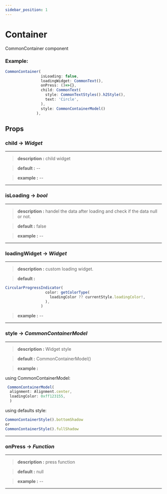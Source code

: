 ```yaml
---
sidebar_position: 1
---
```

# Container

CommonContainer component

### Example: 

```jsx
CommonContainer(
                isLoading: false,
                loadingWidget: CommonText(),
                onPress: ()=>{},
                child: CommonText(
                  style: CommonTextStyles().h2Style(),
                  text: 'Circle',
                ),
                style: CommonContainerModel()
              ),
```

## Props

### child → *Widget*
----
> **description :**  child widget	

> **default :**  --

> **example :** --

---
### isLoading → *bool*
----
> **description :**  handel the data after loading and check if the data null or not.

> **default :**  false

> **example :** --

---
### loadingWidget → *Widget*
----
> **description :**  custom loading widget.	

> **default :**  

```jsx
CircularProgressIndicator(
                  color: getColorType(
                    loadingColor ?? currentStyle.loadingColor!,
                  ),
                )
```

> **example :** --

---
### style → *CommonContainerModel*
----
> **description :**  Widget style

> **default :**  CommonContainerModel()

> **example :** 

using CommonContainerModel:
```jsx
 CommonContainerModel(
  alignment: Alignment.center,
  loadingColor: 0xff123155,
  )
```  
using defaults style:

```jsx
CommonContainerStyle().bottomShadow
or
CommonContainerStyle().fullShadow
```  
---
### onPress → *Function*
----
> **description :**  press function

> **default :**  null

> **example :** --

---